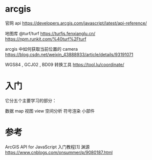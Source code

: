 # arcgis

官网 api
https://developers.arcgis.com/javascript/latest/api-reference/

地图库 @turf/turf
https://turfjs.fenxianglu.cn/
https://npm.runkit.com/%40turf%2Fturf

arcgis 中如何获取当前位置的 camera
https://blog.csdn.net/weixin_43888933/article/details/93191071

WGS84 , GCJ02 , BD09 转换工具
https://tool.lu/coordinate/

# 入门

它分五个主要学习的部分：

数据 map
视图 view
空间分析
符号渲染
小部件

# 参考

ArcGIS API for JavaScript 入门教程[1] 渊源
https://www.cnblogs.com/onsummer/p/9080187.html
